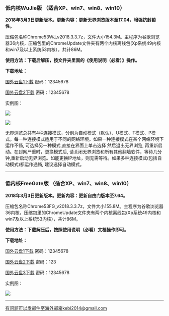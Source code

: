### 低内核WuJie版  （适合XP、win7、win8、win10）

**2018年3月3日更新版本。更新内容：更新无界浏览版本至17.04，增强抗封锁性。**

压缩包名称Chrome53WJ_v2018.3.3.7z，文件大小154.3M。主程序为谷歌浏览器36内核，压缩包里的ChromeUpdate文件夹有两个内核离线包(Xp系统49内核和win7及以上系统53内核），共计86M。

**使用方法：下载后解压，按文件夹里面的《使用说明（必看）》操作。**

**下载地址：**

[国外云盘1下载](http://45.32.141.248:8000/f/c336b0ac9d/?raw=1) 密码：12345678

[国外云盘2下载](http://108.61.224.82:8000/f/d17d611cb4/?raw=1) 密码：12345678


实例图：

![](https://raw.githubusercontent.com/Alvin9999/PAC/master/download/53wujie1.PNG)

![](https://raw.githubusercontent.com/Alvin9999/PAC/master/download/wujie2.png)

无界浏览总共有4种连接模式，分别为自动模式（默认）、U模式、T模式、P模式。每一种连接模式适用于不同的网络环境。如果一种连接模式在某个网络环境下运作不畅, 可选择另一种模式,直接在界面上单击选择 然后退出无界浏览, 再重新启动。在封网严重时，更换模式后, 请关闭无界浏览和所有其他翻墙软件，等待几分钟,重新启动无界浏览。如能更换IP地址，则无需等待。如果多种连接模式(包括自动模式)都运作通畅, 建议选择自动模式。


***


### 低内核FreeGate版  （适合XP、win7、win8、win10）

**2018年3月3日更新版本。更新内容：更新自由门版本至7.64。**

压缩包名称Chrome53FG_v2018.3.3.7z，文件大小155.8M。主程序为谷歌浏览器36内核，压缩包里的ChromeUpdate文件夹有两个内核离线包(Xp系统49内核和win7及以上系统53内核），共计86M。

**使用方法：下载解压后，按照使用说明（必看）文档操作即可。**

**下载地址：**

[国外云盘1下载](http://45.32.141.248:8000/f/fb66563489/) 密码：12345678

[国外云盘2下载](https://www.adrive.com/public/3mJx3T/Chrome53FG_v2018.3.3.7z) 密码：123

[国外云盘3下载](http://108.61.224.82:8000/f/0de29a7e57/?raw=1) 密码：12345678


实例图：

![](https://raw.githubusercontent.com/Alvin9999/PAC/master/download/53freegate1.PNG)


***


有问题可以发邮件至海外邮箱kebi2014@gmail.com